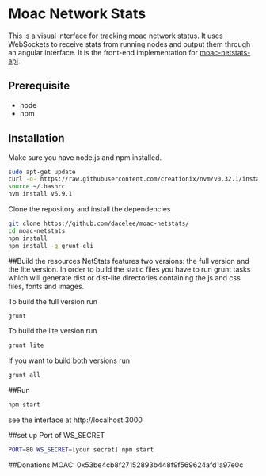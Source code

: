 Moac Network Stats
============


This is a visual interface for tracking moac network status. It uses WebSockets to receive stats from running nodes and output them through an angular interface. It is the front-end implementation for [moac-netstats-api](https://github.com/dacelee/moac-netstats-api).


## Prerequisite
* node
* npm

## Installation
Make sure you have node.js and npm installed.
```bash
sudo apt-get update
curl -o- https://raw.githubusercontent.com/creationix/nvm/v0.32.1/install.sh | bash
source ~/.bashrc
nvm install v6.9.1
```
Clone the repository and install the dependencies

```bash
git clone https://github.com/dacelee/moac-netstats/
cd moac-netstats
npm install
npm install -g grunt-cli
```

##Build the resources
NetStats features two versions: the full version and the lite version. In order to build the static files you have to run grunt tasks which will generate dist or dist-lite directories containing the js and css files, fonts and images.


To build the full version run
```bash
grunt
```

To build the lite version run
```bash
grunt lite
```

If you want to build both versions run
```bash
grunt all
```

##Run

```bash
npm start
```
see the interface at http://localhost:3000

##set up Port of WS_SECRET

```bash
PORT=80 WS_SECRET=[your secret] npm start
```

##Donations
MOAC: 0x53be4cb8f27152893b448f9f569624afd1a97e0c


